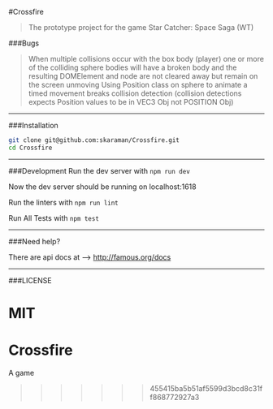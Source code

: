 
#Crossfire
> The prototype project for the game Star Catcher: Space Saga (WT) 

###Bugs
 > When multiple collisions occur with the box body (player) one or more of the colliding sphere bodies will have a broken body and the resulting DOMElement and node are not cleared away but remain on the screen unmoving
 > Using Position class on sphere to animate a timed movement breaks collision detection (collision detections expects Position values to be in VEC3 Obj not POSITION Obj)

---

###Installation

```bash
git clone git@github.com:skaraman/Crossfire.git
cd Crossfire
```

---

###Development
Run the dev server with ```npm run dev```

Now the dev server should be running on localhost:1618

Run the linters with ```npm run lint```

Run All Tests with ```npm test```

---

###Need help?


There are api docs at -->
http://famous.org/docs

---

###LICENSE

MIT
=======
# Crossfire
A game 
>>>>>>> 455415ba5b51af5599d3bcd8c31ff868772927a3
